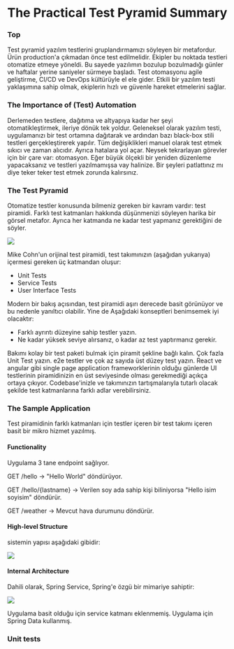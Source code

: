 # The Practical Test Pyramid Summary

### Top

Test pyramid yazılım testlerini gruplandırmamızı söyleyen bir metafordur. Ürün production'a çıkmadan önce test edilmelidir. Ekipler bu noktada testleri otomatize etmeye yöneldi. 
Bu sayede yazılımın bozulup bozulmadığı günler ve haftalar yerine saniyeler sürmeye başladı. Test otomasyonu agile geliştirme, CI/CD ve DevOps kültürüyle el ele gider.
Etkili bir yazılım testi yaklaşımına sahip olmak, ekiplerin hızlı ve güvenle hareket etmelerini sağlar.

### The Importance of (Test) Automation

Derlemeden testlere, dağıtıma ve altyapıya kadar her şeyi otomatikleştirmek, ileriye dönük tek yoldur. Geleneksel olarak yazılım testi, uygulamanızı bir test ortamına dağıtarak ve ardından bazı black-box stili testleri gerçekleştirerek yapılır.
Tüm değişiklikleri manuel olarak test etmek sıkıcı ve zaman alıcıdır. Ayrıca hatalara yol açar. Neysek tekrarlayan görevler için bir çare var: otomasyon.
Eğer büyük ölçekli bir yeniden düzenleme yapacaksanız ve testleri yazılmamışsa vay halinize. Bir şeyleri patlattınız mı diye teker teker test etmek zorunda kalırsınız.

### The Test Pyramid

Otomatize testler konusunda bilmeniz gereken bir kavram vardır: test piramidi. Farklı test katmanları hakkında düşünmenizi söyleyen harika bir görsel metafor. Ayrıca her katmanda ne kadar test yapmanız gerektiğini de söyler.

![](https://martinfowler.com/articles/practical-test-pyramid/testPyramid.png)

Mike Cohn'un orijinal test piramidi, test takımınızın (aşağıdan yukarıya) içermesi gereken üç katmandan oluşur:
- Unit Tests
- Service Tests
- User Interface Tests

Modern bir bakış açısından, test piramidi aşırı derecede basit görünüyor ve bu nedenle yanıltıcı olabilir. Yine de Aşağıdaki konseptleri benimsemek iyi olacaktır:
- Farklı ayrıntı düzeyine sahip testler yazın.
- Ne kadar yüksek seviye alırsanız, o kadar az test yaptırmanız gerekir.

Bakımı kolay bir test paketi bulmak için piramit şekline bağlı kalın. Çok fazla Unit Test yazın. e2e testler ve çok az sayıda üst düzey test yazın.
React ve angular gibi single page application frameworklerinin olduğu günlerde UI testlerinin piramidinizin en üst seviyesinde olması gerekmediği açıkça ortaya çıkıyor.
Codebase'inizle ve takımınızın tartışmalarıyla tutarlı olacak şekilde test katmanlarına farklı adlar verebilirsiniz.

### The Sample Application

Test piramidinin farklı katmanları için testler içeren bir test takımı içeren basit bir mikro hizmet yazılmış. 

#### Functionality

Uygulama 3 tane endpoint sağlıyor.


GET /hello -> "Hello World" döndürüyor.

GET /hello/{lastname} -> Verilen soy ada sahip kişi biliniyorsa "Hello isim soyisim" döndürür.

GET /weather -> Mevcut hava durumunu döndürür.

#### High-level Structure

sistemin yapısı aşağıdaki gibidir:

![](https://martinfowler.com/articles/practical-test-pyramid/testService.png)

#### Internal Architecture

Dahili olarak, Spring Service, Spring'e özgü bir mimariye sahiptir:

![](https://martinfowler.com/articles/practical-test-pyramid/testArchitecture.png)

Uygulama basit olduğu için service katmanı eklenmemiş. Uygulama için Spring Data kullanmış.

### Unit tests



